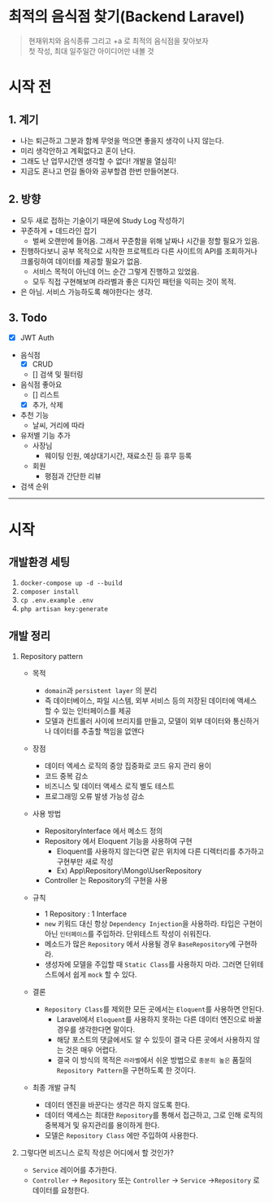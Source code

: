# 최적의 음식점 찾기(Backend Laravel)

> 현재위치와 음식종류 그리고 +a 로 최적의 음식점을 찾아보자  
> 첫 작성, 최대 일주일간 아이디어만 내볼 것

# 시작 전

## 1. 계기

- 나는 퇴근하고 그분과 함께 무엇을 먹으면 좋을지 생각이 나지 않는다.
- 미리 생각안하고 계획없다고 혼이 난다.
- 그래도 난 업무시간엔 생각할 수 없다! 개발을 열심히!
- 지금도 혼나고 먼길 돌아와 공부할겸 한번 만들어본다.

## 2. 방향

- 모두 새로 접하는 기술이기 때문에 Study Log 작성하기
- 꾸준하게 + 데드라인 잡기
  - 벌써 오랜만에 들어옴. 그래서 꾸준함을 위해 날짜나 시간을 정할 필요가 있음.
- 진행하다보니 공부 목적으로 시작한 프로젝트라 다른 사이트의 API를 조회하거나 크롤링하여 데이터를 제공할 필요가 없음.
  - 서비스 목적이 아닌데 어느 순간 그렇게 진행하고 있었음.
  - 모두 직접 구현해보며 라라벨과 좋은 디자인 패턴을 익히는 것이 목적.
- 은 아님. 서비스 가능하도록 해야한다는 생각.

## 3. Todo

- [x] JWT Auth
- 음식점
  - [x] CRUD
  - [] 검색 및 필터링
- 음식점 좋아요
  - [] 리스트
  - [x] 추가, 삭제

- 추천 기능
  - 날씨, 거리에 따라
- 유저별 기능 추가
  - 사장님
    - 웨이팅 인원, 예상대기시간, 재료소진 등 휴무 등록
  - 회원
    - 평점과 간단한 리뷰
- 검색 순위

---

# 시작

## 개발환경 세팅

1. `docker-compose up -d --build`
2. `composer install`
3. `cp .env.example .env`
4. `php artisan key:generate`

## 개발 정리

1. Repository pattern
    - 목적
        - `domain`과 `persistent layer` 의 분리
        - 즉 데이터베이스, 파일 시스템, 외부 서비스 등의 저장된 데이터에 액세스 할 수 있는 인터페이스를 제공
        - 모델과 컨트롤러 사이에 브리지를 만들고, 모델이 외부 데이터와 통신하거나 데이터를 추출할 책임을 없앤다

    - 장점
        - 데이터 엑세스 로직의 중앙 집중화로 코드 유지 관리 용이
        - 코드 중복 감소
        - 비즈니스 및 데이터 액세스 로직 별도 테스트
        - 프로그래밍 오류 발생 가능성 감소

    - 사용 방법
        - RepositoryInterface 에서 메소드 정의
        - Repository 에서 Eloquent 기능을 사용하여 구현
            - Eloquent를 사용하지 않는다면 같은 위치에 다른 디렉터리를 추가하고 구현부만 새로 작성
            - Ex) App\Repository\Mongo\UserRepository
        - Controller 는 Repository의 구현을 사용

    - 규칙
        - 1 Repository : 1 Interface
        - `new` 키워드 대신 항상 `Dependency Injection`을 사용하라. 타입은 구현이 아닌 `인터페이스`를 주입하라. 단위테스트 작성이 쉬워진다.
        - 메소드가 많은 `Repository` 에서 사용될 경우 `BaseRepository`에 구현하라.
        - 생성자에 모델을 주입할 때 `Static Class`를 사용하지 마라. 그러면 단위테스트에서 쉽게 `mock` 할 수 있다.

    - 결론
        - `Repository Class`를 제외한 모든 곳에서는 `Eloquent`를 사용하면 안된다.
            - Laravel에서 `Eloquent`를 사용하지 못하는 다른 데이터 엔진으로 바꿀 경우를 생각한다면 말이다.
            - 해당 포스트의 댓글에서도 알 수 있듯이 결국 다른 곳에서 사용하지 않는 것은 매우 어렵다.
            - 결국 이 방식의 목적은 `라라벨`에서 쉬운 방법으로 `충분히 높은` 품질의 `Repository Pattern`을 구현하도록 한 것이다.

    - 최종 개발 규칙
        - 데이터 엔진을 바꾼다는 생각은 하지 않도록 한다.
        - 데이터 액세스는 최대한 `Repository`를 통해서 접근하고, 그로 인해 로직의 중복제거 및 유지관리를 용이하게 한다.
        - 모델은 `Repository Class` 에만 주입하여 사용한다.

2. 그렇다면 비즈니스 로직 작성은 어디에서 할 것인가?
    - `Service` 레이어를 추가한다.
    - `Controller` -> `Repository` 또는 `Controller` -> `Service` ->`Repository` 로 데이터를 요청한다.